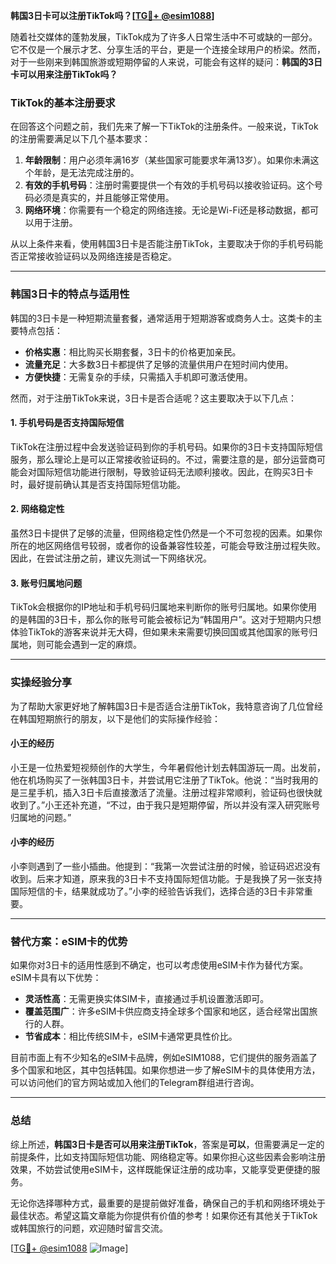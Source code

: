 **韩国3日卡可以注册TikTok吗？[[TG💪+ @esim1088](https://t.me/s/esim1088)]**

随着社交媒体的蓬勃发展，TikTok成为了许多人日常生活中不可或缺的一部分。它不仅是一个展示才艺、分享生活的平台，更是一个连接全球用户的桥梁。然而，对于一些刚来到韩国旅游或短期停留的人来说，可能会有这样的疑问：**韩国的3日卡可以用来注册TikTok吗？**

### TikTok的基本注册要求

在回答这个问题之前，我们先来了解一下TikTok的注册条件。一般来说，TikTok的注册需要满足以下几个基本要求：

1. **年龄限制**：用户必须年满16岁（某些国家可能要求年满13岁）。如果你未满这个年龄，是无法完成注册的。
2. **有效的手机号码**：注册时需要提供一个有效的手机号码以接收验证码。这个号码必须是真实的，并且能够正常使用。
3. **网络环境**：你需要有一个稳定的网络连接。无论是Wi-Fi还是移动数据，都可以用于注册。

从以上条件来看，使用韩国3日卡是否能注册TikTok，主要取决于你的手机号码能否正常接收验证码以及网络连接是否稳定。

---

### 韩国3日卡的特点与适用性

韩国的3日卡是一种短期流量套餐，通常适用于短期游客或商务人士。这类卡的主要特点包括：

- **价格实惠**：相比购买长期套餐，3日卡的价格更加亲民。
- **流量充足**：大多数3日卡都提供了足够的流量供用户在短时间内使用。
- **方便快捷**：无需复杂的手续，只需插入手机即可激活使用。

然而，对于注册TikTok来说，3日卡是否合适呢？这主要取决于以下几点：

#### 1. 手机号码是否支持国际短信
TikTok在注册过程中会发送验证码到你的手机号码。如果你的3日卡支持国际短信服务，那么理论上是可以正常接收验证码的。不过，需要注意的是，部分运营商可能会对国际短信功能进行限制，导致验证码无法顺利接收。因此，在购买3日卡时，最好提前确认其是否支持国际短信功能。

#### 2. 网络稳定性
虽然3日卡提供了足够的流量，但网络稳定性仍然是一个不可忽视的因素。如果你所在的地区网络信号较弱，或者你的设备兼容性较差，可能会导致注册过程失败。因此，在尝试注册之前，建议先测试一下网络状况。

#### 3. 账号归属地问题
TikTok会根据你的IP地址和手机号码归属地来判断你的账号归属地。如果你使用的是韩国的3日卡，那么你的账号可能会被标记为“韩国用户”。这对于短期内只想体验TikTok的游客来说并无大碍，但如果未来需要切换回国或其他国家的账号归属地，则可能会遇到一定的麻烦。

---

### 实操经验分享

为了帮助大家更好地了解韩国3日卡是否适合注册TikTok，我特意咨询了几位曾经在韩国短期旅行的朋友，以下是他们的实际操作经验：

#### 小王的经历
小王是一位热爱短视频创作的大学生，今年暑假他计划去韩国游玩一周。出发前，他在机场购买了一张韩国3日卡，并尝试用它注册了TikTok。他说：“当时我用的是三星手机，插入3日卡后直接激活了流量。注册过程非常顺利，验证码也很快就收到了。”小王还补充道，“不过，由于我只是短期停留，所以并没有深入研究账号归属地的问题。”

#### 小李的经历
小李则遇到了一些小插曲。他提到：“我第一次尝试注册的时候，验证码迟迟没有收到。后来才知道，原来我的3日卡不支持国际短信功能。于是我换了另一张支持国际短信的卡，结果就成功了。”小李的经验告诉我们，选择合适的3日卡非常重要。

---

### 替代方案：eSIM卡的优势

如果你对3日卡的适用性感到不确定，也可以考虑使用eSIM卡作为替代方案。eSIM卡具有以下优势：

- **灵活性高**：无需更换实体SIM卡，直接通过手机设置激活即可。
- **覆盖范围广**：许多eSIM卡供应商支持全球多个国家和地区，适合经常出国旅行的人群。
- **节省成本**：相比传统SIM卡，eSIM卡通常更具性价比。

目前市面上有不少知名的eSIM卡品牌，例如eSIM1088，它们提供的服务涵盖了多个国家和地区，其中包括韩国。如果你想进一步了解eSIM卡的具体使用方法，可以访问他们的官方网站或加入他们的Telegram群组进行咨询。

---

### 总结

综上所述，**韩国3日卡是否可以用来注册TikTok**，答案是**可以**，但需要满足一定的前提条件，比如支持国际短信功能、网络稳定等。如果你担心这些因素会影响注册效果，不妨尝试使用eSIM卡，这样既能保证注册的成功率，又能享受更便捷的服务。

无论你选择哪种方式，最重要的是提前做好准备，确保自己的手机和网络环境处于最佳状态。希望这篇文章能为你提供有价值的参考！如果你还有其他关于TikTok或韩国旅行的问题，欢迎随时留言交流。

[[TG💪+ @esim1088](https://t.me/s/esim1088) ![Image](https://i.postimg.cc/4NQfJmqS/Snipaste-2025-05-13-00-14-12.png)]